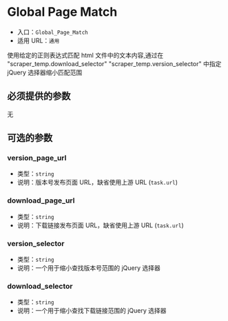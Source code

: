 # Global Page Match

* 入口：`Global_Page_Match`
* 适用 URL：`通用`

使用给定的正则表达式匹配 html 文件中的文本内容,通过在 "scraper_temp.download_selector" "scraper_temp.version_selector" 中指定 jQuery 选择器缩小匹配范围

## 必须提供的参数

无

## 可选的参数

### version_page_url

* 类型：`string`
* 说明：版本号发布页面 URL，缺省使用上游 URL (`task.url`)

### download_page_url

* 类型：`string`
* 说明：下载链接发布页面 URL，缺省使用上游 URL (`task.url`)

### version_selector

* 类型：`string`
* 说明：一个用于缩小查找版本号范围的 jQuery 选择器

### download_selector

* 类型：`string`
* 说明：一个用于缩小查找下载链接范围的 jQuery 选择器
